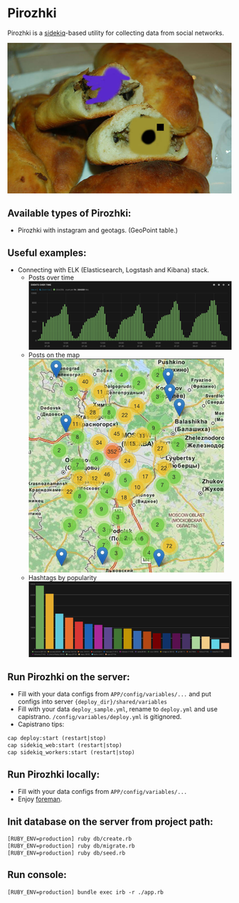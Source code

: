 Pirozhki
========

Pirozhki is a [sidekiq](http://sidekiq.org)-based utility for collecting data from social networks. 

![Pirozhki with instagram and twitter](info/pirozhki_with_instagram_and_twitter.jpg)


Available types of Pirozhki:
--
- Pirozhki with instagram and geotags. (GeoPoint table.)

Useful examples:
--
- Connecting with ELK (Elasticsearch, Logstash and Kibana) stack.
  - Posts over time ![Images over time](info/images_over_time.png)
  - Posts on the map ![Images on the map](info/images_on_the_map.png)  
  - Hashtags by popularity ![Hashtags and Places](info/hashtags_by_popularity.png)  


Run Pirozhki on the server:
--
- Fill with your data configs from `APP/config/variables/...` and put configs into server `{deploy_dir}/shared/variables`  
- Fill with your data `deploy_sample.yml`, rename to `deploy.yml` and use capistrano. `/config/variables/deploy.yml` is gitignored.
- Capistrano tips:
```
cap deploy:start (restart|stop)
cap sidekiq_web:start (restart|stop)
cap sidekiq_workers:start (restart|stop)
```

Run Pirozhki locally:
--
- Fill with your data configs from `APP/config/variables/...`
- Enjoy [foreman](https://github.com/ddollar/foreman).

Init database on the server from project path:
--
```
[RUBY_ENV=production] ruby db/create.rb
[RUBY_ENV=production] ruby db/migrate.rb
[RUBY_ENV=production] ruby db/seed.rb
```

Run console:
--
```
[RUBY_ENV=production] bundle exec irb -r ./app.rb
```
